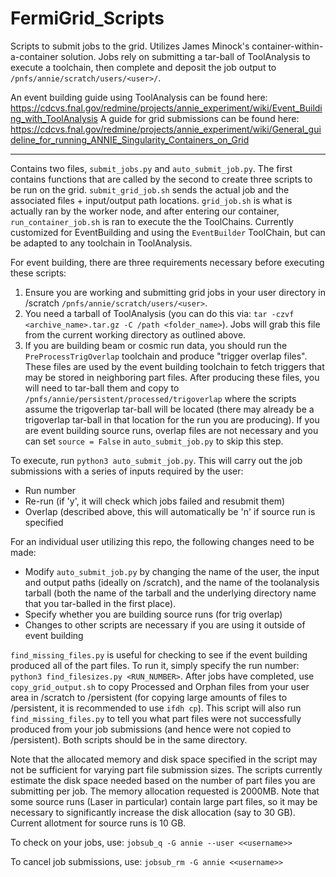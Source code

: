 # FermiGrid_Scripts

Scripts to submit jobs to the grid. Utilizes James Minock's container-within-a-container solution. Jobs rely on submitting a tar-ball of ToolAnalysis to execute a toolchain, then complete and deposit the job output to ```/pnfs/annie/scratch/users/<user>/```.

An event building guide using ToolAnalysis can be found here: https://cdcvs.fnal.gov/redmine/projects/annie_experiment/wiki/Event_Building_with_ToolAnalysis
A guide for grid submissions can be found here: https://cdcvs.fnal.gov/redmine/projects/annie_experiment/wiki/General_guideline_for_running_ANNIE_Singularity_Containers_on_Grid

-----------------------
Contains two files, ```submit_jobs.py``` and ```auto_submit_job.py```. The first contains functions that are called by the second to create three scripts to be run on the grid. ```submit_grid_job.sh``` sends the actual job and the associated files + input/output path locations. ```grid_job.sh``` is what is actually ran by the worker node, and after entering our container, ```run_container_job.sh``` is ran to execute the the ToolChains. Currently customized for EventBuilding and using the ```EventBuilder``` ToolChain, but can be adapted to any toolchain in ToolAnalysis.

For event building, there are three requirements necessary before executing these scripts:
1. Ensure you are working and submitting grid jobs in your user directory in /scratch ```/pnfs/annie/scratch/users/<user>```.
2. You need a tarball of ToolAnalysis (you can do this via: ```tar -czvf <archive_name>.tar.gz -C /path <folder_name>```). Jobs will grab this file from the current working directory as outlined above.
3. If you are building beam or cosmic run data, you should run the ```PreProcessTrigOverlap``` toolchain and produce "trigger overlap files". These files are used by the event building toolchain to fetch triggers that may be stored in neighboring part files. After producing these files, you will need to tar-ball them and copy to ```/pnfs/annie/persistent/processed/trigoverlap``` where the scripts assume the trigoverlap tar-ball will be located (there may already be a trigoverlap tar-ball in that location for the run you are producing). If you are event building source runs, overlap files are not necessary and you can set ```source = False``` in ```auto_submit_job.py``` to skip this step.
  
To execute, run ```python3 auto_submit_job.py```. This will carry out the job submissions with a series of inputs required by the user:
- Run number
- Re-run (if 'y', it will check which jobs failed and resubmit them)
- Overlap (described above, this will automatically be 'n' if source run is specified

For an individual user utilizing this repo, the following changes need to be made:
- Modify ```auto_submit_job.py``` by changing the name of the user, the input and output paths (ideally on /scratch), and the name of the toolanalysis tarball (both the name of the tarball and the underlying directory name that you tar-balled in the first place).
- Specify whether you are building source runs (for trig overlap)
- Changes to other scripts are necessary if you are using it outside of event building
  

```find_missing_files.py``` is useful for checking to see if the event building produced all of the part files. To run it, simply specify the run number: ```python3 find_filesizes.py <RUN_NUMBER>```. After jobs have completed, use ```copy_grid_output.sh``` to copy Processed and Orphan files from your user area in /scratch to /persistent (for copying large amounts of files to /persistent, it is recommended to use ```ifdh cp```). This script will also run ```find_missing_files.py``` to tell you what part files were not successfully produced from your job submissions (and hence were not copied to /persistent). Both scripts should be in the same directory.

Note that the allocated memory and disk space specified in the script may not be sufficient for varying part file submission sizes. The scripts currently estimate the disk space needed based on the number of part files you are submitting per job. The memory allocation requested is 2000MB. Note that some source runs (Laser in particular) contain large part files, so it may be necessary to significantly increase the disk allocation (say to 30 GB). Current allotment for source runs is 10 GB.

To check on your jobs, use: ```jobsub_q -G annie --user <<username>>```

To cancel job submissions, use: ```jobsub_rm -G annie <<username>>```
